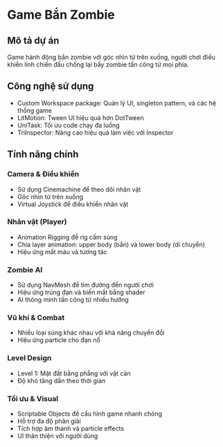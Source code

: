 # Game Bắn Zombie

## Mô tả dự án
Game hành động bắn zombie với góc nhìn từ trên xuống, người chơi điều khiển lính chiến đấu chống lại bầy zombie tấn công từ mọi phía.

## Công nghệ sử dụng
- Custom Workspace package: Quản lý UI, singleton pattern, và các hệ thống game
- LitMotion: Tween UI hiệu quả hơn DotTween
- UniTask: Tối ưu code chạy đa luồng
- TriInspector: Nâng cao hiệu quả làm việc với Inspector

## Tính năng chính

### Camera & Điều khiển
- Sử dụng Cinemachine để theo dõi nhân vật
- Góc nhìn từ trên xuống
- Virtual Joystick để điều khiển nhân vật

### Nhân vật (Player)
- Animation Rigging để rig cầm súng
- Chia layer animation: upper body (bắn) và lower body (di chuyển)
- Hiệu ứng mất máu và tương tác

### Zombie AI
- Sử dụng NavMesh để tìm đường đến người chơi
- Hiệu ứng trúng đạn và biến mất bằng shader
- AI thông minh tấn công từ nhiều hướng

### Vũ khí & Combat
- Nhiều loại súng khác nhau với khả năng chuyển đổi
- Hiệu ứng particle cho đạn nổ

### Level Design
- Level 1: Mặt đất bằng phẳng với vật cản
- Độ khó tăng dần theo thời gian

### Tối ưu & Visual
- Scriptable Objects để cấu hình game nhanh chóng
- Hỗ trợ đa độ phân giải
- Tích hợp âm thanh và particle effects
- UI thân thiện với người dùng

